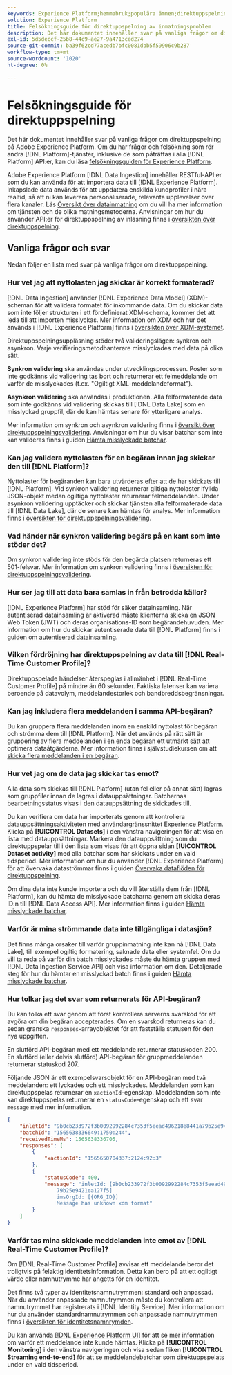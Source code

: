 ```yaml
---
keywords: Experience Platform;hemmabruk;populära ämnen;direktuppspelning;direktuppspelningsuppläsning;felsökning;direktuppspelningsuppläsning, frågor och svar;frågor;
solution: Experience Platform
title: Felsökningsguide för direktuppspelning av inmatningsproblem
description: Det här dokumentet innehåller svar på vanliga frågor om direktuppspelning på Adobe Experience Platform.
exl-id: 5d5deccf-25b8-44c9-ae27-9a4713ced274
source-git-commit: ba39f62cd77acedb7bfc0081dbb5f59906c9b287
workflow-type: tm+mt
source-wordcount: '1020'
ht-degree: 0%

---
```


# Felsökningsguide för direktuppspelning

Det här dokumentet innehåller svar på vanliga frågor om direktuppspelning på Adobe Experience Platform. Om du har frågor och felsökning som rör andra [!DNL Platform]-tjänster, inklusive de som påträffas i alla [!DNL Platform] API:er, kan du läsa [felsökningsguiden för Experience Platform](../../landing/troubleshooting.md).

Adobe Experience Platform [!DNL Data Ingestion] innehåller RESTful-API:er som du kan använda för att importera data till [!DNL Experience Platform]. Inkapslade data används för att uppdatera enskilda kundprofiler i nära realtid, så att ni kan leverera personaliserade, relevanta upplevelser över flera kanaler. Läs [Översikt över datainmatning](../home.md) om du vill ha mer information om tjänsten och de olika matningsmetoderna. Anvisningar om hur du använder API:er för direktuppspelning av inläsning finns i [översikten över direktuppspelning](../streaming-ingestion/overview.md).

## Vanliga frågor och svar

Nedan följer en lista med svar på vanliga frågor om direktuppspelning.

### Hur vet jag att nyttolasten jag skickar är korrekt formaterad?

[!DNL Data Ingestion] använder [!DNL Experience Data Model] (XDM)-scheman för att validera formatet för inkommande data. Om du skickar data som inte följer strukturen i ett fördefinierat XDM-schema, kommer det att leda till att importen misslyckas. Mer information om XDM och hur det används i [!DNL Experience Platform] finns i [ översikten över XDM-systemet](../../xdm/home.md).

Direktuppspelningsuppläsning stöder två valideringslägen: synkron och asynkron. Varje verifieringsmetodhanterare misslyckades med data på olika sätt.

**Synkron validering** ska användas under utvecklingsprocessen. Poster som inte godkänns vid validering tas bort och returnerar ett felmeddelande om varför de misslyckades (t.ex. &quot;Ogiltigt XML-meddelandeformat&quot;).

**Asynkron validering** ska användas i produktionen. Alla felformaterade data som inte godkänns vid validering skickas till [!DNL Data Lake] som en misslyckad gruppfil, där de kan hämtas senare för ytterligare analys.

Mer information om synkron och asynkron validering finns i [översikt över direktuppspelningsvalidering](../quality/streaming-validation.md). Anvisningar om hur du visar batchar som inte kan valideras finns i guiden [Hämta misslyckade batchar](../quality/retrieve-failed-batches.md).

### Kan jag validera nyttolasten för en begäran innan jag skickar den till [!DNL Platform]?

Nyttolaster för begäranden kan bara utvärderas efter att de har skickats till [!DNL Platform]. Vid synkron validering returnerar giltiga nyttolaster ifyllda JSON-objekt medan ogiltiga nyttolaster returnerar felmeddelanden. Under asynkron validering upptäcker och skickar tjänsten alla felformaterade data till [!DNL Data Lake], där de senare kan hämtas för analys. Mer information finns i [översikten för direktuppspelningsvalidering](../quality/streaming-validation.md).

### Vad händer när synkron validering begärs på en kant som inte stöder det?

Om synkron validering inte stöds för den begärda platsen returneras ett 501-felsvar. Mer information om synkron validering finns i [översikten för direktuppspelningsvalidering](../quality/streaming-validation.md).

### Hur ser jag till att data bara samlas in från betrodda källor?

[!DNL Experience Platform] har stöd för säker datainsamling. När autentiserad datainsamling är aktiverad måste klienterna skicka en JSON Web Token (JWT) och deras organisations-ID som begärandehuvuden. Mer information om hur du skickar autentiserade data till [!DNL Platform] finns i guiden om [autentiserad datainsamling](../tutorials/create-authenticated-streaming-connection.md).

### Vilken fördröjning har direktuppspelning av data till [!DNL Real-Time Customer Profile]?

Direktuppspelade händelser återspeglas i allmänhet i [!DNL Real-Time Customer Profile] på mindre än 60 sekunder. Faktiska latenser kan variera beroende på datavolym, meddelandestorlek och bandbreddsbegränsningar.

### Kan jag inkludera flera meddelanden i samma API-begäran?

Du kan gruppera flera meddelanden inom en enskild nyttolast för begäran och strömma dem till [!DNL Platform]. När det används på rätt sätt är gruppering av flera meddelanden i en enda begäran ett utmärkt sätt att optimera dataåtgärderna. Mer information finns i självstudiekursen om att [skicka flera meddelanden i en begäran](../tutorials/streaming-multiple-messages.md).

### Hur vet jag om de data jag skickar tas emot?

Alla data som skickas till [!DNL Platform] (utan fel eller på annat sätt) lagras som gruppfiler innan de lagras i datauppsättningar. Batchernas bearbetningsstatus visas i den datauppsättning de skickades till.

Du kan verifiera om data har importerats genom att kontrollera datauppsättningsaktiviteten med användargränssnittet [Experience Platform](https://platform.adobe.com). Klicka på **[!UICONTROL Datasets]** i den vänstra navigeringen för att visa en lista med datauppsättningar. Markera den datauppsättning som du direktuppspelar till i den lista som visas för att öppna sidan **[!UICONTROL Dataset activity]** med alla batchar som har skickats under en vald tidsperiod. Mer information om hur du använder [!DNL Experience Platform] för att övervaka dataströmmar finns i guiden [Övervaka dataflöden för direktuppspelning](../quality/monitor-data-ingestion.md).

Om dina data inte kunde importera och du vill återställa dem från [!DNL Platform], kan du hämta de misslyckade batcharna genom att skicka deras ID:n till [!DNL Data Access API]. Mer information finns i guiden [Hämta misslyckade batchar](../quality/retrieve-failed-batches.md).

### Varför är mina strömmande data inte tillgängliga i datasjön?

Det finns många orsaker till varför gruppinmatning inte kan nå [!DNL Data Lake], till exempel ogiltig formatering, saknade data eller systemfel. Om du vill ta reda på varför din batch misslyckades måste du hämta gruppen med [!DNL Data Ingestion Service API] och visa information om den. Detaljerade steg för hur du hämtar en misslyckad batch finns i guiden [Hämta misslyckade batchar](../quality/retrieve-failed-batches.md).

### Hur tolkar jag det svar som returnerats för API-begäran?

Du kan tolka ett svar genom att först kontrollera serverns svarskod för att avgöra om din begäran accepterades. Om en svarskod returneras kan du sedan granska `responses`-arrayobjektet för att fastställa statusen för den nya uppgiften.

En slutförd API-begäran med ett meddelande returnerar statuskoden 200. En slutförd (eller delvis slutförd) API-begäran för gruppmeddelanden returnerar statuskod 207.

Följande JSON är ett exempelsvarsobjekt för en API-begäran med två meddelanden: ett lyckades och ett misslyckades. Meddelanden som kan direktuppspelas returnerar en `xactionId`-egenskap. Meddelanden som inte kan direktuppspelas returnerar en `statusCode`-egenskap och ett svar `message` med mer information.

```JSON
{
    "inletId": "9b0cb233972f3b0092992284c7353f5eead496218e8441a79b25e9421ea127f5",
    "batchId": "1565638336649:1750:244",
    "receivedTimeMs": 1565638336705,
    "responses": [
        {
            "xactionId": "1565650704337:2124:92:3"
        },
        {
            "statusCode": 400,
            "message": "inletId: [9b0cb233972f3b0092992284c7353f5eead496218e8441a
                79b25e9421ea127f5] 
                imsOrgId: [{ORG_ID}] 
                Message has unknown xdm format"
        }
    ]
}
```

### Varför tas mina skickade meddelanden inte emot av [!DNL Real-Time Customer Profile]?

Om [!DNL Real-Time Customer Profile] avvisar ett meddelande beror det troligtvis på felaktig identitetsinformation. Detta kan bero på att ett ogiltigt värde eller namnutrymme har angetts för en identitet.

Det finns två typer av identitetsnamnutrymmen: standard och anpassad. När du använder anpassade namnutrymmen måste du kontrollera att namnutrymmet har registrerats i [!DNL Identity Service]. Mer information om hur du använder standardnamnutrymmen och anpassade namnutrymmen finns i [översikten för identitetsnamnrymden](../../identity-service/features/namespaces.md).

Du kan använda [[!DNL Experience Platform UI]](https://platform.adobe.com) för att se mer information om varför ett meddelande inte kunde hämtas. Klicka på **[!UICONTROL Monitoring]** i den vänstra navigeringen och visa sedan fliken **[!UICONTROL Streaming end-to-end]** för att se meddelandebatchar som direktuppspelats under en vald tidsperiod.
